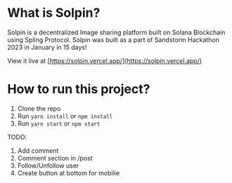 # What is Solpin?

Solpin is a decentralized Image sharing platform built on Solana Blockchain using Spling Protocol. Solpin was built as a part of Sandstorm Hackathon 2023 in January in 15 days!

View it live at [https://solpin.vercel.app/](https://solpin.vercel.app/)

# How to run this project?

1. Clone the repo
2. Run `yarn install` or `npm install`
3. Run `yarn start` or `npm start`

TODO:

1. Add comment
2. Comment section in /post
3. Follow/Unfollow user
3. Create button at bottom for mobilie 